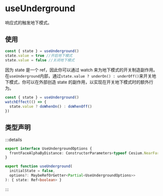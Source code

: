 # useUnderground

响应式的触发地下模式。

## 使用

```js
const { state } = useUnderground()
state.value = true //开启地下模式
state.value = false //关闭地下模式
```

因为 state 是一个 ref，因此你可以通过 watch 来为地下模式的开关制造副作用。  
在`useUnderground`内部，通过`state.value ? underOn() : underOff()`来开关地下模式，你可以在外部创造 state 的副作用，以实现在开关地下模式时的额外行为。

```js
const { state } = useUnderground()
watchEffect(() => {
  state.value ? doWhenOn() : doWhenOff()
})
```

## 类型声明

:::details

```ts
export interface UseUndergroundOptions {
  frontFaceAlphaByDistance: ConstructorParameters<typeof Cesium.NearFarScalar>
}

export function useUnderground(
  initialState = false,
  options?: MaybeRefOrGetter<Partial<UseUndergroundOptions>>
): { state: Ref<boolean> }
```

:::
